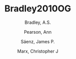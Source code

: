 ---
layout: publication
title: Bradley2010OG
category: journalpub
permalink: /publications/Bradley2010OG
author: 
 - Bradley, A.S. 
 - Pearson, Ann 
 - Sáenz, James P. 
 - Marx, Christopher J 
pubtitle:  "Adenosylhopane: The first intermediate in hopanoid side chain biosynthesis" 
journal: Organic Geochemistry 
volume: 41 
pages: 1075-1081 
year: 2010
publink:
---